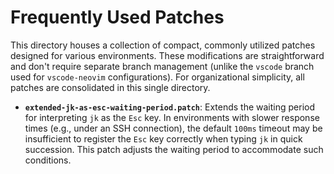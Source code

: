 # Frequently Used Patches

This directory houses a collection of compact, commonly utilized patches
designed for various environments. These modifications are straightforward and
don't require separate branch management (unlike the `vscode` branch used for
`vscode-neovim` configurations). For organizational simplicity, all patches are
consolidated in this single directory.

- **`extended-jk-as-esc-waiting-period.patch`**: Extends the waiting period for
  interpreting `jk` as the `Esc` key. In environments with slower response times
  (e.g., under an SSH connection), the default `100ms` timeout may be
  insufficient to register the `Esc` key correctly when typing `jk` in quick
  succession. This patch adjusts the waiting period to accommodate such
  conditions.
